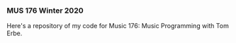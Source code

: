 ### MUS 176 Winter 2020
Here's a repository of my code for Music 176: Music Programming with Tom Erbe.
